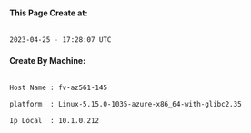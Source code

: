 
   
#### This Page Create at:

```bash

2023-04-25 - 17:28:07 UTC

```

#### Create By Machine:

```bash

Host Name : fv-az561-145

platform  : Linux-5.15.0-1035-azure-x86_64-with-glibc2.35

Ip Local  : 10.1.0.212

```

